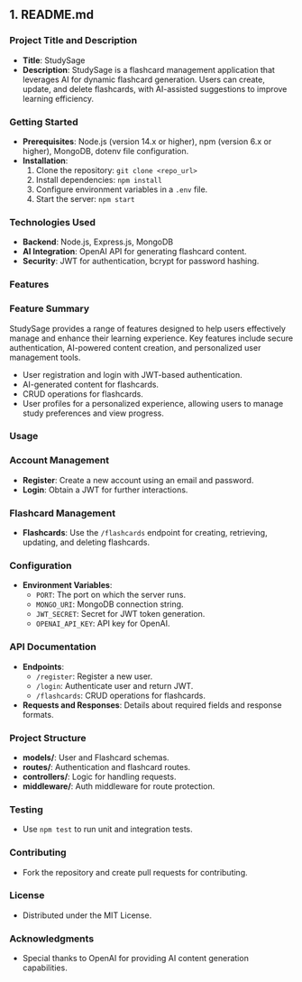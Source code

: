 ## 1. README.md

### Project Title and Description

- **Title**: StudySage
- **Description**: StudySage is a flashcard management application that leverages AI for dynamic flashcard generation. Users can create, update, and delete flashcards, with AI-assisted suggestions to improve learning efficiency.

### Getting Started

- **Prerequisites**: Node.js (version 14.x or higher), npm (version 6.x or higher), MongoDB, dotenv file configuration.
- **Installation**:
    1. Clone the repository: `git clone <repo_url>`
    2. Install dependencies: `npm install`
    3. Configure environment variables in a `.env` file.
    4. Start the server: `npm start`

### Technologies Used

- **Backend**: Node.js, Express.js, MongoDB
- **AI Integration**: OpenAI API for generating flashcard content.
- **Security**: JWT for authentication, bcrypt for password hashing.

### Features

### Feature Summary

StudySage provides a range of features designed to help users effectively manage and enhance their learning experience. Key features include secure authentication, AI-powered content creation, and personalized user management tools.

- User registration and login with JWT-based authentication.
- AI-generated content for flashcards.
- CRUD operations for flashcards.
- User profiles for a personalized experience, allowing users to manage study preferences and view progress.

### Usage

### Account Management

- **Register**: Create a new account using an email and password.
- **Login**: Obtain a JWT for further interactions.

### Flashcard Management

- **Flashcards**: Use the `/flashcards` endpoint for creating, retrieving, updating, and deleting flashcards.

### Configuration

- **Environment Variables**:
    - `PORT`: The port on which the server runs.
    - `MONGO_URI`: MongoDB connection string.
    - `JWT_SECRET`: Secret for JWT token generation.
    - `OPENAI_API_KEY`: API key for OpenAI.

### API Documentation

- **Endpoints**:
    - `/register`: Register a new user.
    - `/login`: Authenticate user and return JWT.
    - `/flashcards`: CRUD operations for flashcards.
- **Requests and Responses**: Details about required fields and response formats.

### Project Structure

- **models/**: User and Flashcard schemas.
- **routes/**: Authentication and flashcard routes.
- **controllers/**: Logic for handling requests.
- **middleware/**: Auth middleware for route protection.

### Testing

- Use `npm test` to run unit and integration tests.

### Contributing

- Fork the repository and create pull requests for contributing.

### License

- Distributed under the MIT License.

### Acknowledgments

- Special thanks to OpenAI for providing AI content generation capabilities.
